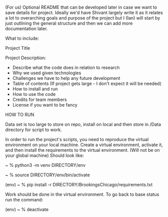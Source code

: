 (For us) Optional README that can be developed later in case we want to save details for project. Ideally we'd have Shivant largely write it as it relates a lot to overarching goals and purpose of the project but I (Ian) will start by just outlining the general structure and then  we can add more documentation later.

What to include:

Project Title

Project Description:
  - Describe what the code does in relation to research
  - Why we used given technologies
  - Challenges we have to help any future development
  - Table of contents (If project gets large - I don't expect it will be needed)
  - How to install and run
  - How to use the code
  - Credits for team members
  - License if you want to be fancy

HOW TO RUN

Data set is too large to store on repo, install on local and then store in /Data directory for script to work.

In order to run the project's scripts, you need to reproduce the virtual environment on your local machine. Create a virtual environment, activate it, and then install the requirements to the virtual environment. (Will not be on your global machine) Should look like:


~ % python3 -m venv DIRECTORY/env

~ % source DIRECTORY/env/bin/activate

(env) ~ % pip install -r DIRECTORY/BrookingsChicago/requirements.txt


Work should be done in the virtual environment. To go back to base status run the command:


(env) ~ % deactivate


